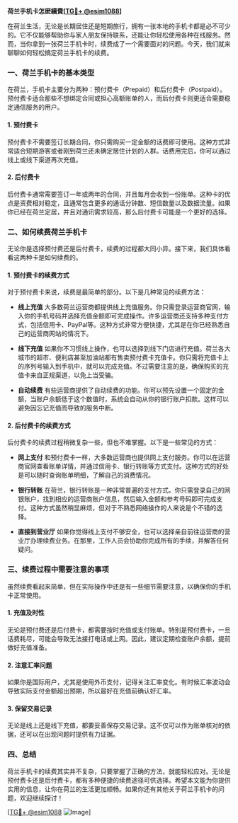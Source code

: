 **荷兰手机卡怎麽續費[[TG💪+ @esim1088](https://t.me/s/esim1088)]**

在荷兰生活，无论是长期居住还是短期旅行，拥有一张本地的手机卡都是必不可少的。它不仅能够帮助你与家人朋友保持联系，还能让你轻松使用各种在线服务。然而，当你拿到一张荷兰手机卡时，续费成了一个需要面对的问题。今天，我们就来聊聊如何轻松搞定荷兰手机卡的续费。

### 一、荷兰手机卡的基本类型

在荷兰，手机卡主要分为两种：预付费卡（Prepaid）和后付费卡（Postpaid）。预付费卡适合那些不想绑定合同或担心高额账单的人，而后付费卡则更适合需要稳定通信服务的用户。

#### 1. 预付费卡

预付费卡不需要签订长期合同，你只需购买一定金额的话费即可使用。这种方式非常适合短期游客或者刚到荷兰还未确定居住计划的人群。话费用完后，你可以通过线上或线下渠道再次充值。

#### 2. 后付费卡

后付费卡通常需要签订一年或两年的合同，并且每月会收到一份账单。这种卡的优点是资费相对稳定，且通常包含更多的通话分钟数、短信数量以及数据流量。如果你已经在荷兰定居，并且对通讯需求较高，那么后付费卡可能是一个更好的选择。

### 二、如何续费荷兰手机卡

无论你是选择预付费还是后付费卡，续费的过程都大同小异。接下来，我们具体看看这两种卡是如何续费的。

#### 1. 预付费卡的续费方式

对于预付费卡来说，续费是最简单的部分。以下是几种常见的续费方法：

- **线上充值**
  大多数荷兰运营商都提供线上充值服务。你只需登录运营商官网，输入你的手机号码并选择充值金额即可完成操作。许多运营商还支持多种支付方式，包括信用卡、PayPal等。这种方式非常方便快捷，尤其是在你已经熟悉自己的运营商网站的情况下。

- **线下充值**
  如果你不习惯线上操作，也可以选择到线下门店进行充值。荷兰各大城市的超市、便利店甚至加油站都有售卖预付费卡充值卡。你只需将充值卡上的序列号输入到手机中，就可以完成充值。不过需要注意的是，确保购买的充值卡来自正规渠道，以免上当受骗。

- **自动续费**
  有些运营商提供了自动续费的功能。你可以预先设置一个固定的金额，当账户余额低于这个数值时，系统会自动从你的银行账户扣款。这样可以避免因忘记充值而导致的服务中断。

#### 2. 后付费卡的续费方式

后付费卡的续费过程稍微复杂一些，但也不难掌握。以下是一些常见的方式：

- **网上支付**
  和预付费卡一样，大多数运营商也提供网上支付服务。你可以在运营商官网查看账单详情，并通过信用卡、银行转账等方式支付。这种方式的好处是可以随时查询账单明细，了解自己的消费情况。

- **银行转账**
  在荷兰，银行转账是一种非常普遍的支付方式。你只需登录自己的网银账户，找到相应的运营商账户信息，然后输入金额和参考号码即可完成支付。这种方式虽然稍显麻烦，但对于不熟悉网络操作的人来说是个不错的选择。

- **直接到营业厅**
  如果你觉得线上支付不够安全，也可以选择亲自前往运营商的营业厅办理续费业务。在那里，工作人员会协助你完成所有的手续，并解答任何疑问。

### 三、续费过程中需要注意的事项

虽然续费看起来简单，但在实际操作中还是有一些细节需要注意，以确保你的手机卡正常使用。

#### 1. 充值及时性

无论是预付费还是后付费卡，都需要按时充值或支付账单。特别是预付费卡，一旦话费耗尽，可能会导致无法接打电话或上网。因此，建议定期检查账户余额，提前做好充值准备。

#### 2. 注意汇率问题

如果你是国际用户，尤其是使用外币支付，记得关注汇率变化。有时候汇率波动会导致实际支付金额超出预期，所以最好在充值前确认好汇率。

#### 3. 保留交易记录

无论是线上还是线下充值，都要妥善保存交易记录。这不仅可以作为账单核对的依据，还可以在出现问题时提供有力证据。

### 四、总结

荷兰手机卡的续费其实并不复杂，只要掌握了正确的方法，就能轻松应对。无论是预付费卡还是后付费卡，都有多种便捷的续费途径可供选择。希望本文能为你提供实用的信息，让你在荷兰的生活更加顺畅。如果你还有其他关于荷兰手机卡的问题，欢迎继续探讨！

[[TG💪+ @esim1088](https://t.me/s/esim1088) ![Image](https://i.postimg.cc/4NQfJmqS/Snipaste-2025-05-13-00-14-12.png)]